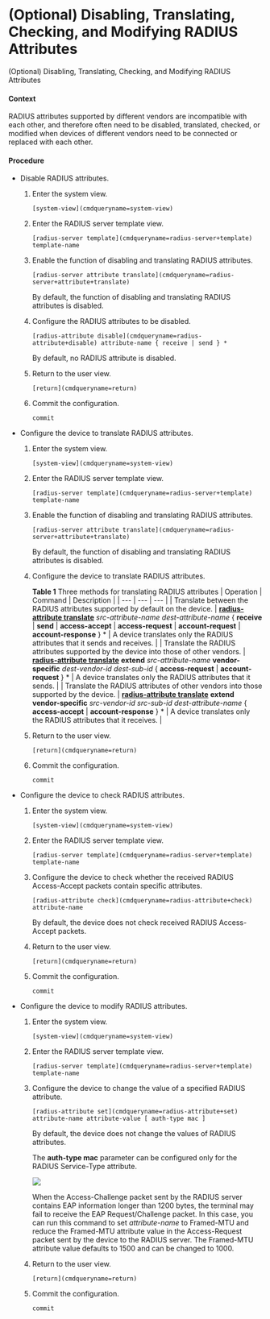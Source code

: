 (Optional) Disabling, Translating, Checking, and Modifying RADIUS Attributes
============================================================================

(Optional) Disabling, Translating, Checking, and Modifying RADIUS Attributes

#### Context

RADIUS attributes supported by different vendors are incompatible with each other, and therefore often need to be disabled, translated, checked, or modified when devices of different vendors need to be connected or replaced with each other.


#### Procedure

* Disable RADIUS attributes.
  
  
  1. Enter the system view.
     
     ```
     [system-view](cmdqueryname=system-view)
     ```
  2. Enter the RADIUS server template view.
     ```
     [radius-server template](cmdqueryname=radius-server+template) template-name
     ```
  3. Enable the function of disabling and translating RADIUS attributes.
     
     ```
     [radius-server attribute translate](cmdqueryname=radius-server+attribute+translate)
     ```
     
     By default, the function of disabling and translating RADIUS attributes is disabled.
  4. Configure the RADIUS attributes to be disabled.
     
     ```
     [radius-attribute disable](cmdqueryname=radius-attribute+disable) attribute-name { receive | send } *
     ```
     
     By default, no RADIUS attribute is disabled.
  5. Return to the user view.
     
     ```
     [return](cmdqueryname=return)
     ```
  6. Commit the configuration.
     ```
     commit
     ```
* Configure the device to translate RADIUS attributes.
  
  
  1. Enter the system view.
     
     ```
     [system-view](cmdqueryname=system-view)
     ```
  2. Enter the RADIUS server template view.
     ```
     [radius-server template](cmdqueryname=radius-server+template) template-name
     ```
  3. Enable the function of disabling and translating RADIUS attributes.
     
     ```
     [radius-server attribute translate](cmdqueryname=radius-server+attribute+translate)
     ```
     
     By default, the function of disabling and translating RADIUS attributes is disabled.
  4. Configure the device to translate RADIUS attributes.
     
     **Table 1** Three methods for translating RADIUS attributes
     | Operation | Command | Description |
     | --- | --- | --- |
     | Translate between the RADIUS attributes supported by default on the device. | [**radius-attribute translate**](cmdqueryname=radius-attribute+translate) *src-attribute-name* *dest-attribute-name* { **receive** | **send** | **access-accept** | **access-request** | **account-request** | **account-response** } \* | A device translates only the RADIUS attributes that it sends and receives. |
     | Translate the RADIUS attributes supported by the device into those of other vendors. | [**radius-attribute translate**](cmdqueryname=radius-attribute+translate) **extend** *src-attribute-name* **vendor-specific** *dest-vendor-id* *dest-sub-id* { **access-request** | **account-request** } \* | A device translates only the RADIUS attributes that it sends. |
     | Translate the RADIUS attributes of other vendors into those supported by the device. | [**radius-attribute translate**](cmdqueryname=radius-attribute+translate) **extend** **vendor-specific** *src-vendor-id* *src-sub-id* *dest-attribute-name* { **access-accept** | **account-response** } \* | A device translates only the RADIUS attributes that it receives. |
  5. Return to the user view.
     
     ```
     [return](cmdqueryname=return)
     ```
  6. Commit the configuration.
     ```
     commit
     ```
* Configure the device to check RADIUS attributes.
  
  
  1. Enter the system view.
     
     ```
     [system-view](cmdqueryname=system-view)
     ```
  2. Enter the RADIUS server template view.
     ```
     [radius-server template](cmdqueryname=radius-server+template) template-name
     ```
  3. Configure the device to check whether the received RADIUS Access-Accept packets contain specific attributes.
     
     ```
     [radius-attribute check](cmdqueryname=radius-attribute+check) attribute-name
     ```
     
     By default, the device does not check received RADIUS Access-Accept packets.
  4. Return to the user view.
     
     ```
     [return](cmdqueryname=return)
     ```
  5. Commit the configuration.
     ```
     commit
     ```
* Configure the device to modify RADIUS attributes.
  
  
  1. Enter the system view.
     
     ```
     [system-view](cmdqueryname=system-view)
     ```
  2. Enter the RADIUS server template view.
     ```
     [radius-server template](cmdqueryname=radius-server+template) template-name
     ```
  3. Configure the device to change the value of a specified RADIUS attribute.
     
     ```
     [radius-attribute set](cmdqueryname=radius-attribute+set) attribute-name attribute-value [ auth-type mac ]
     ```
     
     By default, the device does not change the values of RADIUS attributes.
     
     The **auth-type mac** parameter can be configured only for the RADIUS Service-Type attribute.
     
     ![](public_sys-resources/note_3.0-en-us.png) 
     
     When the Access-Challenge packet sent by the RADIUS server contains EAP information longer than 1200 bytes, the terminal may fail to receive the EAP Request/Challenge packet. In this case, you can run this command to set *attribute-name* to Framed-MTU and reduce the Framed-MTU attribute value in the Access-Request packet sent by the device to the RADIUS server. The Framed-MTU attribute value defaults to 1500 and can be changed to 1000.
  4. Return to the user view.
     
     ```
     [return](cmdqueryname=return)
     ```
  5. Commit the configuration.
     ```
     commit
     ```